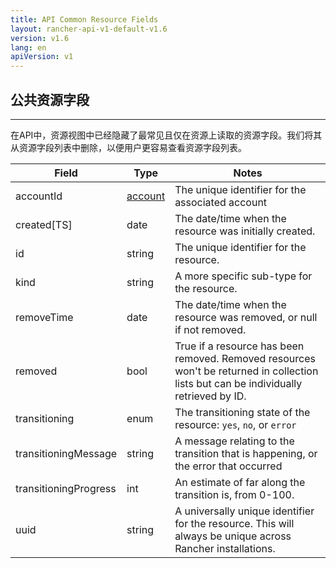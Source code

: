 ```yaml
---
title: API Common Resource Fields
layout: rancher-api-v1-default-v1.6
version: v1.6
lang: en
apiVersion: v1
---
```


## 公共资源字段

---

在API中，资源视图中已经隐藏了最常见且仅在资源上读取的资源字段。我们将其从资源字段列表中删除，以便用户更容易查看资源字段列表。


| Field                 | Type                                     | Notes                                    |
| --------------------- | ---------------------------------------- | ---------------------------------------- |
| accountId             | [account]({{site.baseurl}}/rancher/{{page.version}}/{{page.lang}}/api/api-resources/account/) | The unique identifier for the associated account |
| created[TS]           | date                                     | The date/time when the resource was initially created. |
| id                    | string                                   | The unique identifier for the resource.  |
| kind                  | string                                   | A more specific sub-type for the resource. |
| removeTime            | date                                     | The date/time when the resource was removed, or null if not removed. |
| removed               | bool                                     | True if a resource has been removed.  Removed resources won't be returned in collection lists but can be individually retrieved by ID. |
| transitioning         | enum                                     | The transitioning state of the resource:  `yes`, `no`, or `error` |
| transitioningMessage  | string                                   | A message relating to the transition that is happening, or the error that occurred |
| transitioningProgress | int                                      | An estimate of far along the transition is, from 0-100. |
| uuid                  | string                                   | A universally unique identifier for the resource.  This will always be unique across Rancher installations. |
